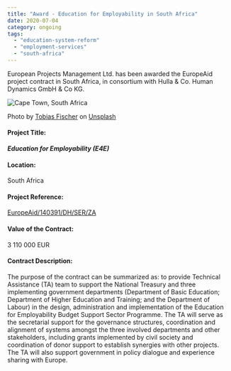 ```yaml
---
title: "Award - Education for Employability in South Africa"
date: 2020-07-04
category: ongoing
tags: 
  - "education-system-reform"
  - "employment-services"
  - "south-africa"
---
```


European Projects Management Ltd. has been awarded the EuropeAid project contract in South Africa, in consortium with Hulla & Co. Human Dynamics GmbH & Co KG.

![Cape Town, South Africa](images/tobias-fischer-zZLQzxk_MOU-unsplash-e1599216853965-1024x433.jpg)

Photo by [Tobias Fischer](https://unsplash.com/@tofi?utm_source=unsplash&utm_medium=referral&utm_content=creditCopyText) on [Unsplash](https://unsplash.com/?utm_source=unsplash&utm_medium=referral&utm_content=creditCopyText)

#### Project Title:

****_Education for Employability (E4E)_****

#### Location:

South Africa

#### Project Reference:

[EuropeAid/140391/DH/SER/ZA](https://epm.lv/shortlist-education-employability-e4e-south-africa/)

#### Value of the Contract:

3 110 000 EUR

#### Contract Description:

The purpose of the contract can be summarized as: to provide Technical Assistance (TA) team to support the National Treasury and three implementing government departments (Department of Basic Education; Department of Higher Education and Training; and the Department of Labour) in the design, administration and implementation of the Education for Employability Budget Support Sector Programme. The TA will serve as the secretarial support for the governance structures, coordination and alignment of systems amongst the three involved departments and other stakeholders, including grants implemented by civil society and coordination of donor support to establish synergies with other projects. The TA will also support government in policy dialogue and experience sharing with Europe.
